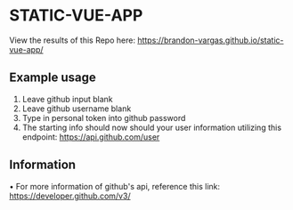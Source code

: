 # STATIC-VUE-APP

View the results of this Repo here: https://brandon-vargas.github.io/static-vue-app/

## Example usage

1. Leave github input blank
2. Leave github username blank
3. Type in personal token into github password
4. The starting info should now should your user information utilizing this endpoint: https://api.github.com/user


## Information
• For more information of github's api, reference this link: https://developer.github.com/v3/


